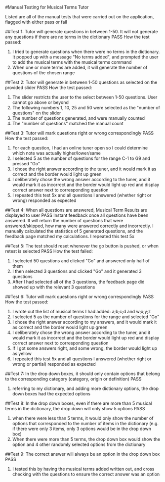 #Manual Testing for Musical Terms Tutor

Listed are all of the manual tests that were carried out on the application, flagged with either
pass or fail

##Test 1: Tutor will generate questions in between 1-50. It will not generate any questions if there
are no terms in the dictionary
PASS
How the test passed:
1) I tried to generate questions when there were no terms in the dictionary. It popped up with a
message "No terms added", and prompted the user to add the musical terms with the musical
terms command
2) When one or more terms are added, it will generate the number of questions of the chosen
range

##Test 2: Tutor will generate in between 1-50 questions as selected on the provided slider
PASS
How the test passed:
1) The slider restricts the user to the select between 1-50 questions. User cannot go above or
beyond
2) The following numbers 1, 10, 25 and 50 were selected as the "number of questions" on the slider
3) The number of questions generated, and were manually counted
4) The "number of questions" matched the manual count

##Test 3: Tutor will mark questions right or wrong correspondingly
PASS
How the test passed:
1) For each question, I had an online tuner open so I could determine which note was actually
higher/lower/same
2) I selected 5 as the number of questions for the range C-1 to G9 and pressed "Go"
3) I chose the right answer according to the tuner, and it would mark it as correct and the
border would light up green
4) I deliberately chose the wrong answer according to the tuner, and it would mark it as incorrect
and the border would light up red and display correct answer next to corresponding question
5) I repeated this test 5x and all questions I answered (whether right or wrong) responded as
expected

##Test 4: When all questions are answered, Musical Term Results are displayed to user
PASS
Instant feedback once all questions have been answered. It will return the number of questions
that were answered/skipped, how many were answered correctly and incorrectly.
I manually calculated the statistics of 5 generated questions, and the feedback page matched my
calculations. I repeated this test 5x

##Test 5: The test should reset whenever the go button is pushed, or when retest is selected
PASS
How the test failed:
1) I selected 50 questions and clicked "Go" and answered only half of them
2) I then selected 3 questions and clicked "Go" and it generated 3 questions
3) After I had selected all of the 3 questions, the feedback page did showed up with the
relevant 3 questions

##Test 6: Tutor will mark questions right or wrong correspondingly
PASS
How the test passed:
1) I wrote out the list of musical terms I had added: a;b;c;d and w;x;y;z
2) I selected 5 as the number of questions for the range and selected "Go"
3) I chose the right answer according to my answers, and it would mark it as correct and the
border would light up green
4) I deliberately chose the wrong answer according to the tuner, and it would mark it as incorrect
and the border would light up red and display correct answer next to corresponding question
5) If I got some answers right, and some wrong, the border would light up as yellow
5) I repeated this test 5x and all questions I answered (whether right or wrong or partial)
responded as expected

##Test 7: In the drop down boxes, it should only contain options that belong to the corresponding
category (category, origin or definition)
PASS
1) referring to my dictionary, and adding more dictionary options, the drop down boxes had the
expected options

##Test 8: In the drop down boxes, even if there are more than 5 musical terms in the dictionary,
the drop down will only show 5 options
PASS
1) when there were less than 5 terms, it would only show the number of options that corresponded
to the number of items in the dictionary (e.g. if there were only 3 items, only 3 options
would be in the drop down box)
2) When there were more than 5 terms, the drop down box would show the option and 4 other randomly
selected options from the dictionary

##Test 9: The correct answer will always be an option in the drop down box
PASS
1) I tested this by having the musical terms added written out, and cross checking with the
questions to ensure the correct answer was an option




